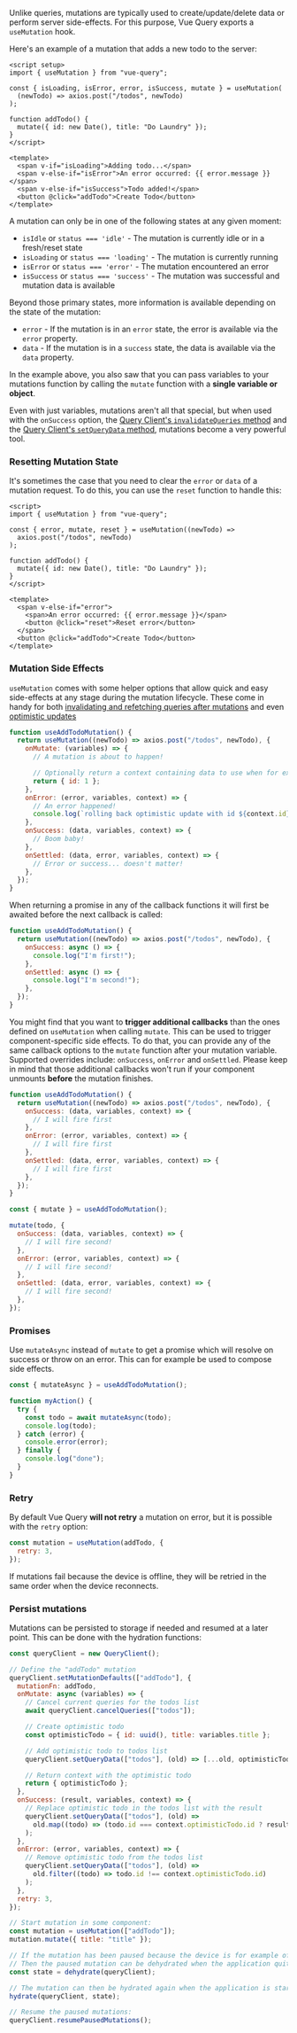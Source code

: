 Unlike queries, mutations are typically used to create/update/delete data or perform server side-effects. For this purpose, Vue Query exports a `useMutation` hook.

Here's an example of a mutation that adds a new todo to the server:

```vue
<script setup>
import { useMutation } from "vue-query";

const { isLoading, isError, error, isSuccess, mutate } = useMutation(
  (newTodo) => axios.post("/todos", newTodo)
);

function addTodo() {
  mutate({ id: new Date(), title: "Do Laundry" });
}
</script>

<template>
  <span v-if="isLoading">Adding todo...</span>
  <span v-else-if="isError">An error occurred: {{ error.message }}</span>
  <span v-else-if="isSuccess">Todo added!</span>
  <button @click="addTodo">Create Todo</button>
</template>
```

A mutation can only be in one of the following states at any given moment:

- `isIdle` or `status === 'idle'` - The mutation is currently idle or in a fresh/reset state
- `isLoading` or `status === 'loading'` - The mutation is currently running
- `isError` or `status === 'error'` - The mutation encountered an error
- `isSuccess` or `status === 'success'` - The mutation was successful and mutation data is available

Beyond those primary states, more information is available depending on the state of the mutation:

- `error` - If the mutation is in an `error` state, the error is available via the `error` property.
- `data` - If the mutation is in a `success` state, the data is available via the `data` property.

In the example above, you also saw that you can pass variables to your mutations function by calling the `mutate` function with a **single variable or object**.

Even with just variables, mutations aren't all that special, but when used with the `onSuccess` option, the [Query Client's `invalidateQueries` method](https://react-query.tanstack.com/reference/QueryClient#queryclientinvalidatequeries) and the [Query Client's `setQueryData` method](https://react-query.tanstack.com/reference/QueryClient#queryclientsetquerydata), mutations become a very powerful tool.

### Resetting Mutation State

It's sometimes the case that you need to clear the `error` or `data` of a mutation request. To do this, you can use the `reset` function to handle this:

```vue
<script>
import { useMutation } from "vue-query";

const { error, mutate, reset } = useMutation((newTodo) =>
  axios.post("/todos", newTodo)
);

function addTodo() {
  mutate({ id: new Date(), title: "Do Laundry" });
}
</script>

<template>
  <span v-else-if="error">
    <span>An error occurred: {{ error.message }}</span>
    <button @click="reset">Reset error</button>
  </span>
  <button @click="addTodo">Create Todo</button>
</template>
```

### Mutation Side Effects

`useMutation` comes with some helper options that allow quick and easy side-effects at any stage during the mutation lifecycle. These come in handy for both [invalidating and refetching queries after mutations](guides/invalidations-from-mutations) and even [optimistic updates](guides/optimistic-updates)

```js
function useAddTodoMutation() {
  return useMutation((newTodo) => axios.post("/todos", newTodo), {
    onMutate: (variables) => {
      // A mutation is about to happen!

      // Optionally return a context containing data to use when for example rolling back
      return { id: 1 };
    },
    onError: (error, variables, context) => {
      // An error happened!
      console.log(`rolling back optimistic update with id ${context.id}`);
    },
    onSuccess: (data, variables, context) => {
      // Boom baby!
    },
    onSettled: (data, error, variables, context) => {
      // Error or success... doesn't matter!
    },
  });
}
```

When returning a promise in any of the callback functions it will first be awaited before the next callback is called:

```js
function useAddTodoMutation() {
  return useMutation((newTodo) => axios.post("/todos", newTodo), {
    onSuccess: async () => {
      console.log("I'm first!");
    },
    onSettled: async () => {
      console.log("I'm second!");
    },
  });
}
```

You might find that you want to **trigger additional callbacks** than the ones defined on `useMutation` when calling `mutate`.
This can be used to trigger component-specific side effects.
To do that, you can provide any of the same callback options to the `mutate` function after your mutation variable.
Supported overrides include: `onSuccess`, `onError` and `onSettled`.
Please keep in mind that those additional callbacks won't run if your component unmounts **before** the mutation finishes.

```js
function useAddTodoMutation() {
  return useMutation((newTodo) => axios.post("/todos", newTodo), {
    onSuccess: (data, variables, context) => {
      // I will fire first
    },
    onError: (error, variables, context) => {
      // I will fire first
    },
    onSettled: (data, error, variables, context) => {
      // I will fire first
    },
  });
}

const { mutate } = useAddTodoMutation();

mutate(todo, {
  onSuccess: (data, variables, context) => {
    // I will fire second!
  },
  onError: (error, variables, context) => {
    // I will fire second!
  },
  onSettled: (data, error, variables, context) => {
    // I will fire second!
  },
});
```

### Promises

Use `mutateAsync` instead of `mutate` to get a promise which will resolve on success or throw on an error. This can for example be used to compose side effects.

```js
const { mutateAsync } = useAddTodoMutation();

function myAction() {
  try {
    const todo = await mutateAsync(todo);
    console.log(todo);
  } catch (error) {
    console.error(error);
  } finally {
    console.log("done");
  }
}
```

### Retry

By default Vue Query **will not retry** a mutation on error, but it is possible with the `retry` option:

```js
const mutation = useMutation(addTodo, {
  retry: 3,
});
```

If mutations fail because the device is offline, they will be retried in the same order when the device reconnects.

### Persist mutations

Mutations can be persisted to storage if needed and resumed at a later point. This can be done with the hydration functions:

```js
const queryClient = new QueryClient();

// Define the "addTodo" mutation
queryClient.setMutationDefaults(["addTodo"], {
  mutationFn: addTodo,
  onMutate: async (variables) => {
    // Cancel current queries for the todos list
    await queryClient.cancelQueries(["todos"]);

    // Create optimistic todo
    const optimisticTodo = { id: uuid(), title: variables.title };

    // Add optimistic todo to todos list
    queryClient.setQueryData(["todos"], (old) => [...old, optimisticTodo]);

    // Return context with the optimistic todo
    return { optimisticTodo };
  },
  onSuccess: (result, variables, context) => {
    // Replace optimistic todo in the todos list with the result
    queryClient.setQueryData(["todos"], (old) =>
      old.map((todo) => (todo.id === context.optimisticTodo.id ? result : todo))
    );
  },
  onError: (error, variables, context) => {
    // Remove optimistic todo from the todos list
    queryClient.setQueryData(["todos"], (old) =>
      old.filter((todo) => todo.id !== context.optimisticTodo.id)
    );
  },
  retry: 3,
});

// Start mutation in some component:
const mutation = useMutation(["addTodo"]);
mutation.mutate({ title: "title" });

// If the mutation has been paused because the device is for example offline,
// Then the paused mutation can be dehydrated when the application quits:
const state = dehydrate(queryClient);

// The mutation can then be hydrated again when the application is started:
hydrate(queryClient, state);

// Resume the paused mutations:
queryClient.resumePausedMutations();
```

<!-- TODO: add Persisting Offline mutations section -->
